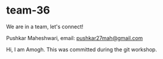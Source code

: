 # team-36
We are in a team, let's connect!

Pushkar Maheshwari, email: pushkar27mah@gmail.com

Hi, I am Amogh. This was committed during the git workshop.
